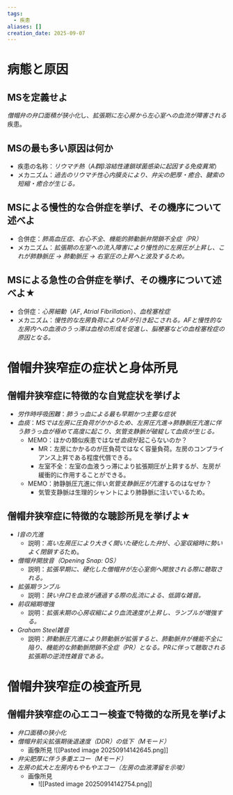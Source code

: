 ```yaml
---
tags:
  - 疾患
aliases: []
creation_date: 2025-09-07
---
```

# 病態と原因
## MSを定義せよ
*僧帽弁の弁口面積が狭小化*し、*拡張期に左心房から左心室への血流が障害される*疾患。

## MSの最も多い原因は何か
- 疾患の名称：*リウマチ熱*（*A群β溶結性連鎖球菌感染に起因する免疫異常*）
- メカニズム：*過去のリウマチ性心内膜炎により、弁尖の肥厚・癒合、腱索の短縮・癒合が生じる。*

## MSによる慢性的な合併症を挙げ、その機序について述べよ
- 合併症：*肺高血圧症*、*右心不全*、*機能的肺動脈弁閉鎖不全症（PR）*
- メカニズム：*拡張期の左室への流入障害により慢性的に左房圧が上昇し、これが肺静脈圧 → 肺動脈圧 → 右室圧の上昇へと波及するため。*
## MSによる急性の合併症を挙げ、その機序について述べよ★
- 合併症：*心房細動*（*AF*, *Atrial Fibrillation*）、*血栓塞栓症*
- メカニズム：*慢性的な左房負荷によりAFが引き起こされる。AFと慢性的な左房内への血液のうっ滞は血栓の形成を促進し、脳梗塞などの血栓塞栓症の原因となる。*

# 僧帽弁狭窄症の症状と身体所見
## 僧帽弁狭窄症に特徴的な自覚症状を挙げよ
- *労作時呼吸困難*：*肺うっ血による最も早期かつ主要な症状*
- *血痰*：*MSでは左房に圧負荷がかかるため、左房圧亢進→肺静脈圧亢進に伴う肺うっ血が極めて高度に起こり、気管支静脈が破綻して血痰が生じる。*
	- MEMO：ほかの類似疾患ではなぜ*血痰*が起こらないのか？
		- MR：左房にかかるのが圧負荷ではなく容量負荷。左房のコンプライアンス上昇である程度代償できる。
		- 左室不全：左室の血液うっ滞により拡張期圧が上昇するが、左房が緩衝的に作用することができる。
	- MEMO：肺静脈圧亢進に伴い*気管支静脈圧が亢進*するのはなぜか？
		- 気管支静脈は生理的シャントにより肺静脈に注いでいるため。
## 僧帽弁狭窄症に特徴的な聴診所見を挙げよ★
- *I音の亢進*
	- 説明：*高い左房圧により大きく開いた硬化した弁*が、*心室収縮時に勢いよく閉鎖する*ため。
- *僧帽弁開放音（Opening Snap: OS）*
	- 説明：*拡張早期に、硬化した僧帽弁が左心室側へ開放される際に聴取される。*
- *拡張期ランブル*
	- 説明：*狭い弁口を血液が通過する際の乱流による、低調な雑音。*
- *前収縮期増強*
	- 説明：*拡張末期の心房収縮により血流速度が上昇し、ランブルが増強する。*
- *Graham Steel雑音*
	- 説明：*肺動脈圧亢進により肺動脈が拡張すると、肺動脈弁が機能不全に陥り、機能的な肺動脈閉鎖不全症（PR）となる。PRに伴って聴取される拡張期の逆流性雑音である。*

# 僧帽弁狭窄症の検査所見

## 僧帽弁狭窄症の心エコー検査で特徴的な所見を挙げよ
- *弁口面積の狭小化*
- *僧帽弁前尖拡張期後退速度（DDR）の低下（Mモード）*
	- 画像所見
		![[Pasted image 20250914142645.png]]
- *弁尖肥厚に伴う多重エコー（Mモード）*
- *左房の拡大と左房内もやもやエコー（左房の血液滞留を示唆）*
	- 画像所見
		- ![[Pasted image 20250914142754.png]]

